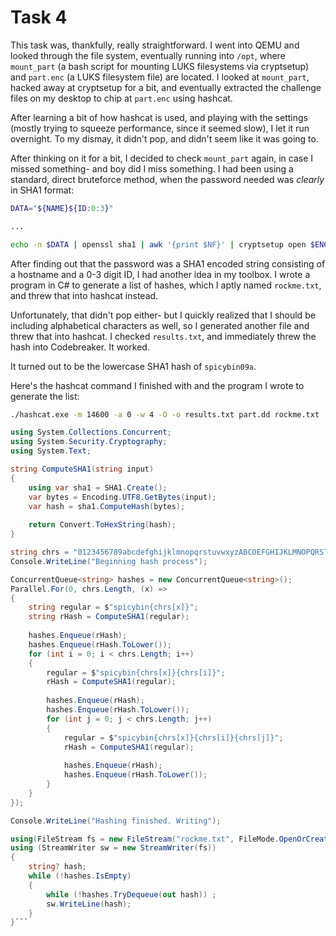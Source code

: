 # Task 4

This task was, thankfully, really straightforward. I went into QEMU and looked through the file system, eventually running into `/opt`, where `mount_part` (a bash script for mounting LUKS filesystems via cryptsetup) and `part.enc` (a LUKS filesystem file) are located. I looked at `mount_part`, hacked away at cryptsetup for a bit, and eventually extracted the challenge files on my desktop to chip at `part.enc` using hashcat.

After learning a bit of how hashcat is used, and playing with the settings (mostly trying to squeeze performance, since it seemed slow), I let it run overnight. To my dismay, it didn't pop, and didn't seem like it was going to.

After thinking on it for a bit, I decided to check `mount_part` again, in case I missed something- and boy did I miss something. I had been using a standard, direct bruteforce method, when the password needed was *clearly* in SHA1 format:

```bash
DATA="${NAME}${ID:0:3}"

...

echo -n $DATA | openssl sha1 | awk '{print $NF}' | cryptsetup open $ENC_PARTITION part
```

After finding out that the password was a SHA1 encoded string consisting of a hostname and a 0-3 digit ID, I had another idea in my toolbox. I wrote a program in C# to generate a list of hashes, which I aptly named `rockme.txt`, and threw that into hashcat instead.

Unfortunately, that didn't pop either- but I quickly realized that I should be including alphabetical characters as well, so I generated another file and threw that into hashcat. I checked `results.txt`, and immediately threw the hash into Codebreaker. It worked.

It turned out to be the lowercase SHA1 hash of `spicybin09a`.

Here's the hashcat command I finished with and the program I wrote to generate the list:
```bash
./hashcat.exe -m 14600 -a 0 -w 4 -O -o results.txt part.dd rockme.txt
```

```csharp
using System.Collections.Concurrent;
using System.Security.Cryptography;
using System.Text;

string ComputeSHA1(string input)
{
    using var sha1 = SHA1.Create();
    var bytes = Encoding.UTF8.GetBytes(input);
    var hash = sha1.ComputeHash(bytes);
    
    return Convert.ToHexString(hash);
}

string chrs = "0123456789abcdefghijklmnopqrstuvwxyzABCDEFGHIJKLMNOPQRSTUVWXYZ";
Console.WriteLine("Beginning hash process");

ConcurrentQueue<string> hashes = new ConcurrentQueue<string>();
Parallel.For(0, chrs.Length, (x) =>
{
    string regular = $"spicybin{chrs[x]}";
    string rHash = ComputeSHA1(regular);
    
    hashes.Enqueue(rHash);
    hashes.Enqueue(rHash.ToLower());
    for (int i = 0; i < chrs.Length; i++)
    {
        regular = $"spicybin{chrs[x]}{chrs[i]}";
        rHash = ComputeSHA1(regular);
    
        hashes.Enqueue(rHash);
        hashes.Enqueue(rHash.ToLower());
        for (int j = 0; j < chrs.Length; j++)
        {
            regular = $"spicybin{chrs[x]}{chrs[i]}{chrs[j]}";
            rHash = ComputeSHA1(regular);
    
            hashes.Enqueue(rHash);
            hashes.Enqueue(rHash.ToLower());
        }
    }
});

Console.WriteLine("Hashing finished. Writing");

using(FileStream fs = new FileStream("rockme.txt", FileMode.OpenOrCreate, FileAccess.Write))
using (StreamWriter sw = new StreamWriter(fs))
{
    string? hash;
    while (!hashes.IsEmpty)
    {
        while (!hashes.TryDequeue(out hash)) ;
        sw.WriteLine(hash);
    }
}```
